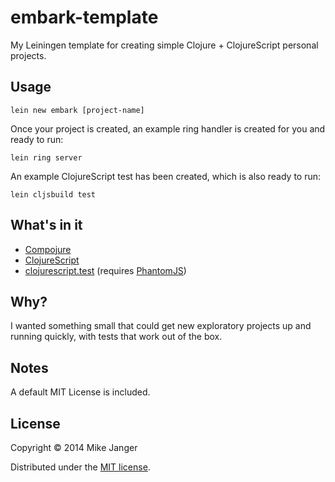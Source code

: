 # embark-template

My Leiningen template for creating simple Clojure + ClojureScript personal projects.

## Usage

    lein new embark [project-name]

Once your project is created, an example ring handler is created for you and ready to run:

    lein ring server

An example ClojureScript test has been created, which is also ready to run:

    lein cljsbuild test

## What's in it

- [Compojure](https://github.com/weavejester/compojure)
- [ClojureScript](https://github.com/clojure/clojurescript)
- [clojurescript.test](https://github.com/cemerick/clojurescript.test) (requires [PhantomJS](http://phantomjs.org/))

## Why?

I wanted something small that could get new exploratory projects up and running quickly, with tests that work out of the box.

## Notes

A default MIT License is included.

## License

Copyright © 2014 Mike Janger

Distributed under the [MIT license](http://www.opensource.org/licenses/MIT).
